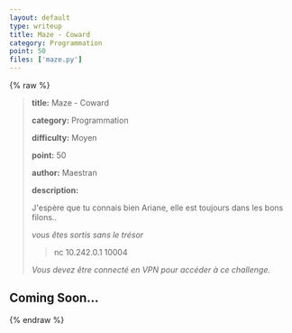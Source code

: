 ```yaml
---
layout: default
type: writeup
title: Maze - Coward
category: Programmation
point: 50
files: ['maze.py']
---
```


{% raw %}
> **title:** Maze - Coward
>
> **category:** Programmation
>
> **difficulty:** Moyen
>
> **point:** 50
>
> **author:** Maestran
>
> **description:**
>
> J'espère que tu connais bien Ariane, elle est toujours dans les bons filons..
>
> *vous êtes sortis sans le trésor*
>
> > nc 10.242.0.1 10004
>
> *Vous devez être connecté en VPN pour accéder à ce challenge.*
>
> 

## Coming Soon...

{% endraw %}
